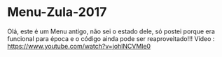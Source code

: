 # Menu-Zula-2017
Olá, este é um Menu antigo, não sei o estado dele, só postei porque era funcional para época e o código ainda pode ser reaproveitado!!!
Vídeo : https://www.youtube.com/watch?v=johlNCVMle0
